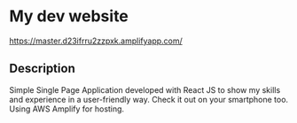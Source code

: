 # My dev website

https://master.d23ifrru2zzpxk.amplifyapp.com/

## Description

Simple Single Page Application developed with React JS to show my skills and experience in a user-friendly way. Check it out on your smartphone too. 
Using AWS Amplify for hosting. 
